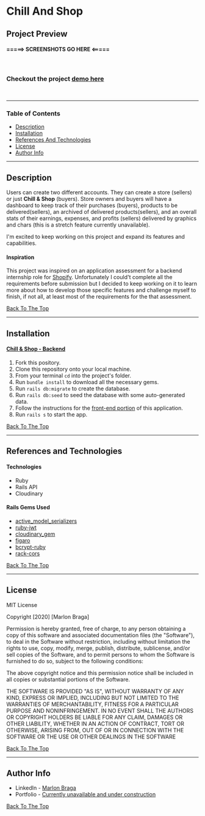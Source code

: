 # Chill And Shop

## Project Preview 

#### =====> SCREENSHOTS GO HERE <=====

<br />

### Checkout the project [demo here](needs-to-work-ondemo)

<br />

---

### Table of Contents

- [Description](#description)
- [Installation](#installation)
- [References And Technologies](#references-and-technologies)
- [License](#license)
- [Author Info](#author-info)

---

## Description

Users can create two different accounts. They can create a store (sellers) or just **Chill & Shop** (buyers). Store owners and buyers will have a dashboard to keep track of their purchases (buyers), products to be delivered(sellers), an archived of delivered products(sellers), and an overall stats of their earnings, expenses, and profits (sellers) delivered by graphics and chars (this is a stretch feature currently unavailable).

I'm excited to keep working on this project and expand its features and capabilities.

#### Inspiration

This project was inspired on an application assessment for a backend internship role for [Shopify](shorturl.at/iCTY8). Unfortunately I could't complete all the requirements before submission but I decided to keep working on it to learn more about how to develop those specific features and challenge myself to finish, if not all, at least most of the requirements for the that assessment.

[Back To The Top](#chill-and-shop)

---

## Installation

#### [Chill & Shop - Backend](https://github.com/mrdbrg/chill-and-shop-backend)

1. Fork this pository.
1. Clone this repository onto your local machine.
1. From your terminal `cd` into the project's folder.
1. Run `bundle install` to download all the necessary gems.
1. Run `rails db:migrate` to create the database.
1. Run `rails db:seed` to seed the database with some auto-generated data.
1. Follow the instructions for the [front-end portion](https://github.com/mrdbrg/chill-and-shop-frontend) of this application. 
1. Run `rails s` to start the app.

[Back To The Top](#chill-and-shop)

---

## References and Technologies

#### Technologies

- Ruby
- Rails API
- Cloudinary

#### Rails Gems Used

- [active_model_serializers](https://github.com/rails-api/active_model_serializers)
- [ruby-jwt](https://github.com/jwt/ruby-jwt)
- [cloudinary_gem](https://github.com/cloudinary/cloudinary_gem)
- [figaro](https://github.com/laserlemon/figaro)
- [bcrypt-ruby](https://github.com/codahale/bcrypt-ruby)
- [rack-cors](https://github.com/cyu/rack-cors)

[Back To The Top](#chill-and-shop)

---

## License

MIT License

Copyright [2020] [Marlon Braga]

Permission is hereby granted, free of charge, to any person obtaining a copy of this software and associated documentation files (the "Software"), to deal in the Software without restriction, including without limitation the rights to use, copy, modify, merge, publish, distribute, sublicense, and/or sell copies of the Software, and to permit persons to whom the Software is furnished to do so, subject to the following conditions:

The above copyright notice and this permission notice shall be included in all copies or substantial portions of the Software.

THE SOFTWARE IS PROVIDED "AS IS", WITHOUT WARRANTY OF ANY KIND, EXPRESS OR IMPLIED, INCLUDING BUT NOT LIMITED TO THE WARRANTIES OF MERCHANTABILITY, FITNESS FOR A PARTICULAR PURPOSE AND NONINFRINGEMENT. IN NO EVENT SHALL THE AUTHORS OR COPYRIGHT HOLDERS BE LIABLE FOR ANY CLAIM, DAMAGES OR OTHER LIABILITY, WHETHER IN AN ACTION OF CONTRACT, TORT OR OTHERWISE, ARISING FROM, OUT OF OR IN CONNECTION WITH THE SOFTWARE OR THE USE OR OTHER DEALINGS IN THE SOFTWARE

[Back To The Top](#chill-and-shop)

---

## Author Info

- LinkedIn - [Marlon Braga](https://www.linkedin.com/in/marlon-braga/)
- Portfolio - [Currently unavailable and under construction](https://www.youtube.com/watch?v=oHg5SJYRHA0&ab_channel=cotter548)

[Back To The Top](#chill-and-shop)
